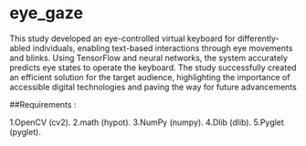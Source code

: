 # eye_gaze


This study developed an eye-controlled virtual keyboard for differently-abled individuals, enabling text-based interactions through eye movements and blinks. Using TensorFlow and neural networks, the system accurately predicts eye states to operate the keyboard. The study successfully created an efficient solution for the target audience, highlighting the importance of accessible digital technologies and paving the way for future advancements



##Requirements :

1.OpenCV (cv2).
2.math (hypot).
3.NumPy (numpy).
4.Dlib (dlib).
5.Pyglet (pyglet).
